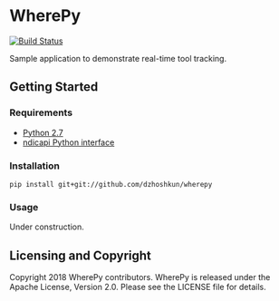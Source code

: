 # WherePy

[![Build Status](https://travis-ci.org/dzhoshkun/wherepy.svg?branch=master)](https://travis-ci.org/dzhoshkun/wherepy)

Sample application to demonstrate real-time tool tracking.

## Getting Started

### Requirements

* [Python 2.7][python-27]
* [ndicapi Python interface][ndicapi-py]

[python-27]: https://www.python.org/
[ndicapi-py]: https://github.com/PlusToolkit/ndicapi#python

### Installation

`pip install git+git://github.com/dzhoshkun/wherepy`

### Usage

Under construction.

## Licensing and Copyright

Copyright 2018 WherePy contributors.
WherePy is released under the Apache License, Version 2.0.
Please see the LICENSE file for details.
